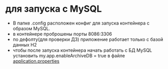 # для запуска с MySQL

* В папке .config расположен конфиг для запуска контейнера с образом MySQL.
* в контейнере проброшены порты 8086:3306
* по дефолту(для проверки ДЗ) приложение работает только с базой данных H2
* чтобы после запуска контейнера начать работать с БД MySQL установить my.app.enableArchiveDB = true в файле [application.properties](src%2Fmain%2Fresources%2Fapplication.properties)

